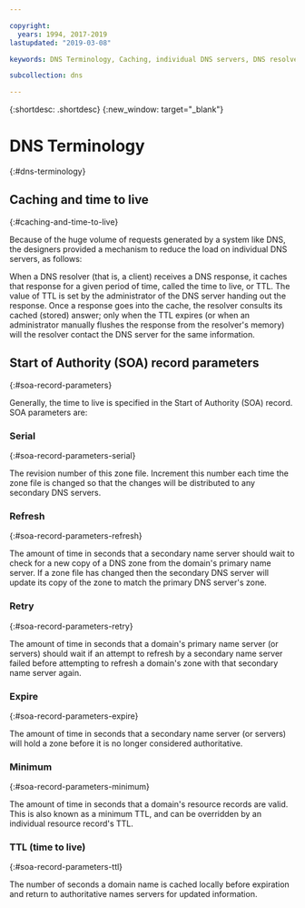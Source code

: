 ```yaml
---

copyright:
  years: 1994, 2017-2019
lastupdated: "2019-03-08"

keywords: DNS Terminology, Caching, individual DNS servers, DNS resolver

subcollection: dns

---
```



{:shortdesc: .shortdesc}
{:new_window: target="_blank"}

# DNS Terminology
{:#dns-terminology}

## Caching and time to live
{:#caching-and-time-to-live}

Because of the huge volume of requests generated by a system like DNS, the designers provided a mechanism to reduce the load on individual DNS servers, as follows:

When a DNS resolver (that is, a client) receives a DNS response, it caches that response for a given period of time, called the time to live, or TTL. The value of TTL is set by the administrator of the DNS server handing out the response. Once a response goes into the cache, the resolver consults its cached (stored) answer; only when the TTL expires (or when an administrator manually flushes the response from the resolver's memory) will the resolver contact the DNS server for the same information.

## Start of Authority (SOA) record parameters
{:#soa-record-parameters}

Generally, the time to live is specified in the Start of Authority (SOA) record. SOA parameters are:

### Serial
{:#soa-record-parameters-serial}

The revision number of this zone file. Increment this number each time the zone file is changed so that the changes will be distributed to any secondary DNS servers.

### Refresh
{:#soa-record-parameters-refresh}

The amount of time in seconds that a secondary name server should wait to check for a new copy of a DNS zone from the domain's primary name server. If a zone file has changed then the secondary DNS server will update its copy of the zone to match the primary DNS server's zone.

### Retry
{:#soa-record-parameters-retry}

The amount of time in seconds that a domain's primary name server (or servers) should wait if an attempt to refresh by a secondary name server failed before attempting to refresh a domain's zone with that secondary name server again.

### Expire
{:#soa-record-parameters-expire}

The amount of time in seconds that a secondary name server (or servers) will hold a zone before it is no longer considered authoritative.

### Minimum
{:#soa-record-parameters-minimum}

The amount of time in seconds that a domain's resource records are valid. This is also known as a minimum TTL, and can be overridden by an individual resource record's TTL.

### TTL (time to live)
{:#soa-record-parameters-ttl}

The number of seconds a domain name is cached locally before expiration and return to authoritative names servers for updated information.
